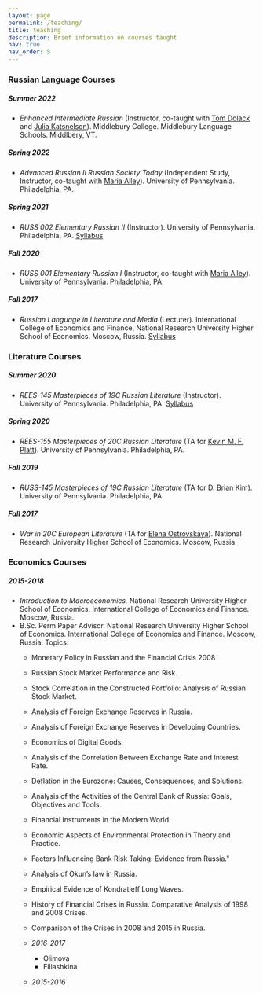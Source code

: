 ```yaml
---
layout: page
permalink: /teaching/
title: teaching
description: Brief information on courses taught
nav: true
nav_order: 5
---
```


### Russian Language Courses

##### Summer 2022
- *Enhanced Intermediate Russian* (Instructor, co-taught with [Tom Dolack](https://wheatoncollege.edu/academics/faculty-directory/dolack-thomas/) and [Julia Katsnelson](https://www.uvm.edu/cas/germanrussian/profiles/julia-katsnelson)). Middlebury College. Middlebury Language Schools. Middlbery, VT.

##### Spring 2022
- *Advanced Russian II Russian Society Today* (Independent Study, Instructor, co-taught with [Maria Alley](https://rees.sas.upenn.edu/people/maria-alley)). University of Pennsylvania. Philadelphia, PA.

##### Spring 2021
- *RUSS 002 Elementary Russian II* (Instructor). University of Pennsylvania. Philadelphia, PA.
[Syllabus](olyanechaeva.github.io/assets/pdf/RUSS002-syllabus.pdf)

##### Fall 2020
- *RUSS 001 Elementary Russian I* (Instructor, co-taught with [Maria Alley](https://rees.sas.upenn.edu/people/maria-alley)). University of Pennsylvania. Philadelphia, PA.

##### Fall 2017
- *Russian Language in Literature and Media* (Lecturer). International College of Economics and Finance, National Research University
Higher School of Economics. Moscow, Russia. [Syllabus](olyanechaeva.github.io/assets/pdf/rus_lang_literature_media.pdf)

### Literature Courses

##### Summer 2020
- *REES-145 Masterpieces of 19C Russian Literature* (Instructor). University of Pennsylvania. Philadelphia, PA.
[Syllabus](olyanechaeva.github.io/assets/pdf/REES%20145.pdf)

##### Spring 2020
- *REES-155 Masterpieces of 20C Russian Literature* (TA for [Kevin M. F. Platt](https://rees.sas.upenn.edu/people/kevin-mf-platt)). University of Pennsylvania. Philadelphia, PA.

##### Fall 2019
- *RUSS-145 Masterpieces of 19C Russian Literature* (TA for [D. Brian Kim](https://rees.sas.upenn.edu/people/d-brian-kim)). University of Pennsylvania. Philadelphia, PA.

##### Fall 2017
- *War in 20C European Literature* (TA for [Elena Ostrovskaya](https://www.hse.ru/en/org/persons/34803711)). National Research University Higher School of Economics. Moscow, Russia.

### Economics Courses

##### 2015-2018 
- *Introduction to Macroeconomics.* National Research University Higher School of Economics. International College of Economics and Finance. Moscow, Russia.
- B.Sc. Perm Paper Advisor. National Research University Higher School of Economics. International College of Economics and Finance. Moscow, Russia. Topics:
   - Monetary Policy in Russian and the Financial Crisis 2008
   - Russian Stock Market Performance and Risk.
   - Stock Correlation in the Constructed Portfolio: Analysis of Russian Stock Market.
   - Analysis of Foreign Exchange Reserves in Russia.
   - Analysis of Foreign Exchange Reserves in Developing Countries.
   - Economics of Digital Goods.
   - Analysis of the Correlation Between Exchange Rate and Interest Rate.
   - Deflation in the Eurozone: Causes, Consequences, and Solutions.
   - Analysis of the Activities of the Central Bank of Russia: Goals, Objectives and Tools.
   - Financial Instruments in the Modern World.
   - Economic Aspects of Environmental Protection in Theory and Practice.
   - Factors Influencing Bank Risk Taking: Evidence from Russia."
   - Analysis of Okun’s law in Russia.
   - Empirical Evidence of Kondratieff Long Waves.
   - History of Financial Crises in Russia. Comparative Analysis of 1998 and 2008 Crises.
   - Comparison of the Crises in 2008 and 2015 in Russia.
 
   - _2016-2017_
     - Olimova
     - Filiashkina
   - _2015-2016_
